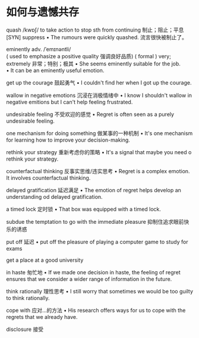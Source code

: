 # 如何与遗憾共存

quash /kwɒʃ/ to take action to stop sth from continuing 制止；阻止；平息 [SYN] suppress 
• The rumours were quickly quashed. 流言很快被制止了。

eminently adv. /ˈemɪnəntli/  
( used to emphasize a positive quality 强调良好品质) ( formal ) very; extremely 非常；特别；极其 
• She seems eminently suitable for the job.  
• It can be an eminently useful emotion. 

get up the courage 鼓起勇气
• I couldn't find her when I got up the courage.

wallow in negative emotions 沉浸在消极情绪中
• I know I shouldn't wallow in negative emitions but I can't help feeling frustrated.

undesirable feeling 不受欢迎的感觉
• Regret is often seen as a purely undesirable feeling.

one mechanism for doing something 做某事的一种机制
• It's one mechanism for learning how to improve your decision-making.

rethink your strategy 重新考虑你的策略
• It's a signal that maybe you need o rethink your strategy.

counterfactual thinking 反事实思维/违实思考
• Regret is a complex emotion. It involves counterfactual thinking.

delayed gratification 延迟满足
• The emotion of regret helps develop an understanding od delayed gratification.

a timed lock 定时锁
• That box was equipped with a timed lock.

subdue the temptation to go with the immediate pleasure 抑制住追求眼前快乐的诱惑

put off 延迟
• put off the pleasure of playing a computer game to study for exams

get a place at a good university

in haste 匆忙地
• If we made one decision in haste, the feeling of regret ensures that we consider a wider range of information in the future.

think rationally 理性思考
• I still worry that sometimes we would be too guilty to think rationally.

cope with 应对…的方法
• His research offers ways for us to cope with the regrets that we already have.

disclosure 接受
